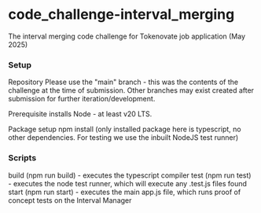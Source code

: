 # code_challenge-interval_merging
The interval merging code challenge for Tokenovate job application (May 2025)

### Setup
Repository
Please use the "main" branch - this was the contents of the challenge at the time of submission. Other branches may exist created after submission for further iteration/development.

Prerequisite installs
Node - at least v20 LTS.

Package setup
npm install
(only installed package here is typescript, no other dependencies. For testing we use the inbuilt NodeJS test runner)

### Scripts
build (npm run build) - executes the typescript compiler
test (npm run test) - executes the node test runner, which will execute any .test.js files found
start (npm run start) - executes the main app.js file, which runs proof of concept tests on the Interval Manager
